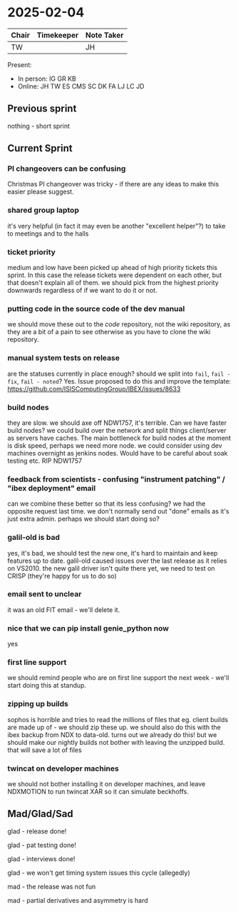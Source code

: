 # 2025-02-04

| Chair | Timekeeper | Note Taker |
|-------|------------|------------|
| TW    |            | JH         |

Present:
- In person: IG GR KB
- Online: JH TW ES CMS SC DK FA LJ LC JD

## Previous sprint

nothing - short sprint

## Current Sprint

### PI changeovers can be confusing
Christmas PI changeover was tricky - if there are any ideas to make this easier please suggest. 

### shared group laptop
it's very helpful (in fact it may even be another "excellent helper"?) to take to meetings and to the halls

### ticket priority
medium and low have been picked up ahead of high priority tickets this sprint. In this case the release tickets were dependent on each other, but that doesn't explain all of them. 
we should pick from the highest priority downwards regardless of if we want to do it or not. 

### putting code in the source code of the dev manual 
we should move these out to the _code_ repository, not the wiki repository, as they are a bit of a pain to see otherwise as you have to clone the wiki repository.

### manual system tests on release
are the statuses currently in place enough? should we split into `fail`, `fail - fix`, `fail - noted`? Yes. Issue proposed to do this and improve the template: https://github.com/ISISComputingGroup/IBEX/issues/8633

### build nodes
they are slow. we should axe off NDW1757, it's terrible. Can we have faster build nodes?
we could build over the network and split things client/server as servers have caches. The main bottleneck for build nodes at the moment is disk speed, perhaps we need more node. 
we could consider using dev machines overnight as jenkins nodes. Would have to be careful about soak testing etc. 
RIP NDW1757 

### feedback from scientists - confusing "instrument patching" / "ibex deployment" email 
can we combine these better so that its less confusing? 
we had the opposite request last time. 
we don't normally send out "done" emails as it's just extra admin. perhaps we should start doing so?

### galil-old is bad 
yes, it's bad, we should test the new one, it's hard to maintain and keep features up to date.
galil-old caused issues over the last release as it relies on VS2010.
the new galil driver isn't quite there yet, we need to test on CRISP (they're happy for us to do so)

### email sent to <check teams> unclear 
it was an old FIT email - we'll delete it.

### nice that we can pip install genie_python now
yes

### first line support
we should remind people who are on first line support the next week - we'll start doing this at standup.

### zipping up builds
sophos is horrible and tries to read the millions of files that eg. client builds are made up of - we should zip these up. 
we should also do this with the ibex backup from NDX to data-old. 
turns out we already do this! but we should make our nightly builds not bother with leaving the unzipped build. that will save a lot of files

### twincat on developer machines
we should not bother installing it on developer machines, and leave NDXMOTION to run twincat XAR so it can simulate beckhoffs.

## Mad/Glad/Sad

glad - release done!

glad - pat testing done!

glad - interviews done! 

glad - we won't get timing system issues this cycle (allegedly) 

mad - the release was not fun

mad - partial derivatives and asymmetry is hard 



